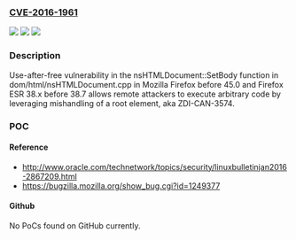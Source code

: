 ### [CVE-2016-1961](https://cve.mitre.org/cgi-bin/cvename.cgi?name=CVE-2016-1961)
![](https://img.shields.io/static/v1?label=Product&message=n%2Fa&color=blue)
![](https://img.shields.io/static/v1?label=Version&message=n%2Fa&color=blue)
![](https://img.shields.io/static/v1?label=Vulnerability&message=n%2Fa&color=brighgreen)

### Description

Use-after-free vulnerability in the nsHTMLDocument::SetBody function in dom/html/nsHTMLDocument.cpp in Mozilla Firefox before 45.0 and Firefox ESR 38.x before 38.7 allows remote attackers to execute arbitrary code by leveraging mishandling of a root element, aka ZDI-CAN-3574.

### POC

#### Reference
- http://www.oracle.com/technetwork/topics/security/linuxbulletinjan2016-2867209.html
- https://bugzilla.mozilla.org/show_bug.cgi?id=1249377

#### Github
No PoCs found on GitHub currently.


